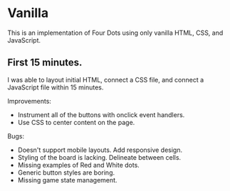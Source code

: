 # Vanilla

This is an implementation of Four Dots using only vanilla HTML, CSS, and JavaScript.

## First 15 minutes.

I was able to layout initial HTML, connect a CSS file, and connect a JavaScript file within 15 minutes.

Improvements:

- Instrument all of the buttons with onclick event handlers.
- Use CSS to center content on the page.

Bugs:

- Doesn't support mobile layouts. Add responsive design.
- Styling of the board is lacking. Delineate between cells.
- Missing examples of Red and White dots.
- Generic button styles are boring.
- Missing game state management.
